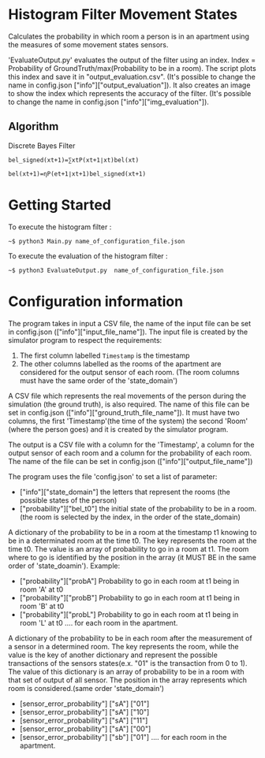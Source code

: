 # Histogram Filter Movement States

Calculates the probability in which room a person is in an apartment using the measures of some movement states sensors.

'EvaluateOutput.py' evaluates the output of the filter using an index. Index = Probability of GroundTruth/max(Probability to be in a room).
The script plots this index and save it in "output_evaluation.csv". 
(It's possible to change the name in config.json ["info"]["output_evaluation"]).
It also creates an image to show the index which represents the accuracy of the filter.
(It's possible to change the name in config.json ["info"]["img_evaluation"]).


## Algorithm 

Discrete Bayes Filter

	bel_signed(xt+1)=∑xtP(xt+1∣xt)bel(xt)

	bel(xt+1)=ηP(et+1∣xt+1)bel_signed(xt+1)

# Getting Started

To execute the histogram filter :
```
~$ python3 Main.py name_of_configuration_file.json
```

To execute the evaluation of the histogram filter :
```
~$ python3 EvaluateOutput.py  name_of_configuration_file.json
```

# Configuration information

The program takes in input a CSV file, the name of the input file can be set in config.json (["info"]["input_file_name"]).
The input file is created by the simulator program to respect the requirements:

1. The first column labelled `Timestamp` is the timestamp
2. The other columns labelled as the rooms of the apartment are considered for the output sensor of each room. (The room columns must have the same order of the 'state_domain')

A CSV file which represents the real movements of the person during the simulation (the ground truth), is also required.
The name of this file can be set in config.json (["info"]["ground_truth_file_name"]).
It must have two columns, the first 'Timestamp'(the time of the system) the second 'Room' (where the person goes) and it is created by the simulator program.

The output is a CSV file with a column for the 'Timestamp', a column for the output sensor of each room and a column for the probability of each room. 
The name of the file can be set in config.json (["info"]["output_file_name"])

The program uses the file 'config.json' to set a list of parameter:
* ["info"]["state_domain"] the letters that represent the rooms (the possible states of the person)
* ["probability"]["bel_t0"] the initial state of the probability to be in a room. (the room is selected by the index, in the order of the state_domain)

A dictionary of the probability to be in a room at the timestamp t1 knowing to be in a determinated room at the time t0.
The key represents the room at the time t0. The value is an array of probability to go in a room at t1. 
The room where to go is identified by the position in the array (it MUST BE in the same order of 'state_doamin').
Example:
* ["probability"]["probA"] Probability to go in each room at t1 being in room 'A' at t0
* ["probability"]["probB"] Probability to go in each room at t1 being in room 'B' at t0
* ["probability"]["probL"] Probability to go in each room at t1 being in room 'L' at t0
   .... for each room in the apartment.

A dictionary of the probability to be in each room after the measurement of a sensor in a determined room.
The key represents the room, while the value is the key of another dictionary and represent the possible transactions of the sensors states(e.x. "01" is the transaction from 0 to 1).
The value of this dictionary is an array of probability to be in a room with that set of output of all sensor. The position in the array represents which room is considered.(same order 'state_domain')
* [sensor_error_probability"] ["sA"] ["01"]
* [sensor_error_probability"] ["sA"] ["10"]
* [sensor_error_probability"] ["sA"] ["11"]
* [sensor_error_probability"] ["sA"] ["00"]
* [sensor_error_probability"] ["sb"] ["01"]
   .... for each room in the apartment.


